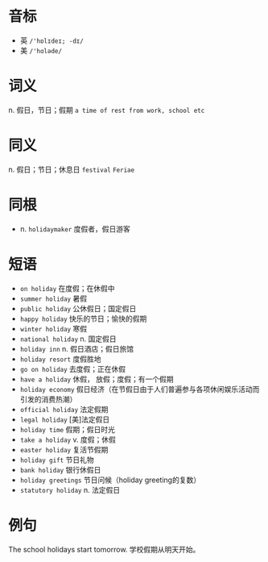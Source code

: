 # 音标

- 英 `/'hɒlɪdeɪ; -dɪ/`
- 美 `/'hɑləde/`

# 词义

n. 假日，节日；假期
`a time of rest from work, school etc`

# 同义

n. 假日；节日；休息日
`festival` `Feriae`

# 同根

- n. `holidaymaker` 度假者，假日游客

# 短语

- `on holiday` 在度假；在休假中
- `summer holiday` 暑假
- `public holiday` 公休假日；国定假日
- `happy holiday` 快乐的节日；愉快的假期
- `winter holiday` 寒假
- `national holiday` n. 国定假日
- `holiday inn` n. 假日酒店；假日旅馆
- `holiday resort` 度假胜地
- `go on holiday` 去度假；正在休假
- `have a holiday` 休假， 放假；度假；有一个假期
- `holiday economy` 假日经济（在节假日由于人们普遍参与各项休闲娱乐活动而引发的消费热潮）
- `official holiday` 法定假期
- `legal holiday` [美]法定假日
- `holiday time` 假期；假日时光
- `take a holiday` v. 度假；休假
- `easter holiday` 复活节假期
- `holiday gift` 节日礼物
- `bank holiday` 银行休假日
- `holiday greetings` 节日问候（holiday greeting的复数）
- `statutory holiday` n. 法定假日

# 例句

The school holidays start tomorrow.
学校假期从明天开始。


